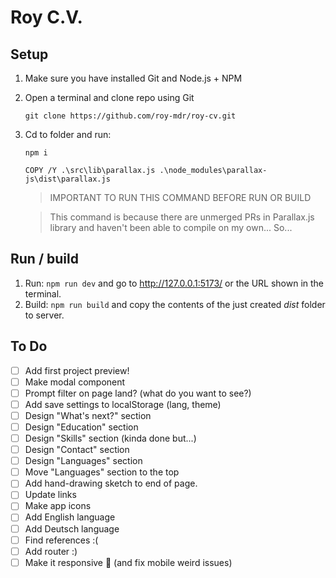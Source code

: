 # Roy C.V.

## Setup

1. Make sure you have installed Git and Node.js + NPM

1. Open a terminal and clone repo using Git

    `git clone https://github.com/roy-mdr/roy-cv.git`

1. Cd to folder and run:

    `npm i`

    `COPY /Y .\src\lib\parallax.js .\node_modules\parallax-js\dist\parallax.js`

    > IMPORTANT TO RUN THIS COMMAND BEFORE RUN OR BUILD

    > This command is because there are unmerged PRs in Parallax.js library and haven't been able to compile on my own... So...

## Run / build

1. Run: `npm run dev` and go to http://127.0.0.1:5173/ or the URL shown in the terminal.
1. Build: `npm run build` and copy the contents of the just created *dist* folder to server.

## To Do

- [ ] Add first project preview!
- [ ] Make modal component
- [ ] Prompt filter on page land? (what do you want to see?)
- [ ] Add save settings to localStorage (lang, theme)
- [ ] Design "What's next?" section
- [ ] Design "Education" section
- [ ] Design "Skills" section (kinda done but...)
- [ ] Design "Contact" section
- [ ] Design "Languages" section
- [ ] Move "Languages" section to the top
- [ ] Add hand-drawing sketch to end of page.
- [ ] Update links
- [ ] Make app icons
- [ ] Add English language
- [ ] Add Deutsch language
- [ ] Find references :(
- [ ] Add router :)
- [ ] Make it responsive 😬 (and fix mobile weird issues)